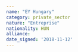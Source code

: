 ```yaml
---
name: "EY Hungary"
category: private_sector
nature: "Entreprise"
nationality: HUN
alliance: 
date_signed: '2018-11-12'
---
```

    